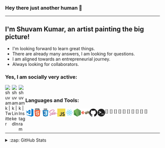 ### Hey there just another human 👋

---

## I'm Shuvam Kumar, an artist painting the big picture! 

- I'm looking forward to learn great things.
- There are already many answers, I am looking for questions.
- I am aligned towards an entrepreneurial journey.
- Always looking for collaborators.


### Yes, I am socially very active:


[<img align="left" alt="shuvamk | Twitter" width="22px" src="https://cdn.jsdelivr.net/npm/simple-icons@v3/icons/twitter.svg" />][twitter]
[<img align="left" alt="shuvamk | LinkedIn" width="22px" src="https://cdn.jsdelivr.net/npm/simple-icons@v3/icons/linkedin.svg" />][linkedin]
[<img align="left" alt="shuvamk | Instagram" width="22px" src="https://cdn.jsdelivr.net/npm/simple-icons@v3/icons/instagram.svg" />][instagram]

<br />

### Languages and Tools:

[<img align="left" alt="Visual Studio Code" width="26px" src="https://raw.githubusercontent.com/github/explore/80688e429a7d4ef2fca1e82350fe8e3517d3494d/topics/visual-studio-code/visual-studio-code.png" />]
[<img align="left" alt="HTML5" width="26px" src="https://raw.githubusercontent.com/github/explore/80688e429a7d4ef2fca1e82350fe8e3517d3494d/topics/html/html.png" />]
[<img align="left" alt="CSS3" width="26px" src="https://raw.githubusercontent.com/github/explore/80688e429a7d4ef2fca1e82350fe8e3517d3494d/topics/css/css.png" />]
[<img align="left" alt="Sass" width="26px" src="https://raw.githubusercontent.com/github/explore/80688e429a7d4ef2fca1e82350fe8e3517d3494d/topics/sass/sass.png" />]
[<img align="left" alt="JavaScript" width="26px" src="https://raw.githubusercontent.com/github/explore/80688e429a7d4ef2fca1e82350fe8e3517d3494d/topics/javascript/javascript.png" />]
[<img align="left" alt="React" width="26px" src="https://raw.githubusercontent.com/github/explore/80688e429a7d4ef2fca1e82350fe8e3517d3494d/topics/react/react.png" />]
[<img align="left" alt="Node.js" width="26px" src="https://raw.githubusercontent.com/github/explore/80688e429a7d4ef2fca1e82350fe8e3517d3494d/topics/nodejs/nodejs.png" />]
[<img align="left" alt="Git" width="26px" src="https://raw.githubusercontent.com/github/explore/80688e429a7d4ef2fca1e82350fe8e3517d3494d/topics/git/git.png" />]
[<img align="left" alt="GitHub" width="26px" src="https://raw.githubusercontent.com/github/explore/78df643247d429f6cc873026c0622819ad797942/topics/github/github.png" />]
[<img align="left" alt="Terminal" width="26px" src="https://raw.githubusercontent.com/github/explore/80688e429a7d4ef2fca1e82350fe8e3517d3494d/topics/terminal/terminal.png" />]

<br />
<br />

---



<details>
  <summary>:zap: GitHub Stats</summary>

  <img align="left" alt="shuvamk's GitHub Stats" src="https://github-readme-stats.shuvamk.vercel.app/api?username=shuvamk&show_icons=true&hide_border=true" />

</details>

[twitter]: https://twitter.com/shuvamk564991
[instagram]: https://instagram.com/kshuvam_
[linkedin]: https://www.linkedin.com/in/shuvam-kumar-09512a168/

